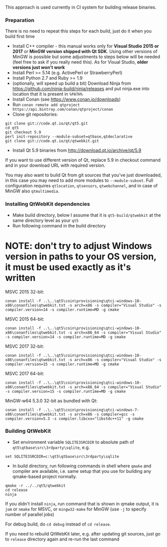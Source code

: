 This approach is used currently in CI system for building release binaries.

### Preparation

There is no need to repeat this steps for each build, just do it when you build first time

* Install C++ compiler - this manual works only for **Visual Studio 2015 or 2017** or **MinGW version shipped with Qt SDK**. Using other versions of MinGW is possible but some adjustments to steps below will be needed (feel free to ask if you really need this). As for Visual Studio, **older versions just won't work**
* Install Perl >= 5.14 (e.g. ActivePerl or StrawberryPerl)
* Install Python 2.7 and Ruby >= 1.9
* (optionally, will speed up build a bit) Download Ninja from https://github.com/ninja-build/ninja/releases and put ninja.exe into location that it is present in `%PATH%`
* Install Conan (see https://www.conan.io/downloads)
* Run `conan remote add qtproject https://api.bintray.com/conan/qtproject/conan`
* Clone git repositories:
```
git clone git://code.qt.io/qt/qt5.git
cd qt5
git checkout 5.9
perl init-repository --module-subset=qtbase,qtdeclarative
git clone git://code.qt.io/qt/qtwebkit.git
```
* Install Qt 5.9 binaries from http://download.qt.io/archive/qt/5.9

If you want to use different version of Qt, replace 5.9 in checkout command and in your download URL with required version.

You may also want to build Qt from git sources that you've just downloaded, in this case you may need to add more modules to `--module-subset`. Full configuration requires `qtlocation`, `qtsensors`, `qtwebchannel`, and in case of MinGW also `qtmultimedia`.

### Installing QtWebKit dependencies

* Make build directory, below I assume that it is `qt5-build/qtwebkit` at the same directory level as your `qt5`
* Run following command in the build directory 

# **NOTE: don't try to adjust Windows version in paths to your OS version, it must be used exactly as it's written**

MSVC 2015 32-bit:
```
conan install -f ..\..\qt5\coin\provisioning\qtci-windows-10-x86\conanfiles\qtwebkit.txt -s arch=x86 -s compiler="Visual Studio" -s compiler.version=14 -s compiler.runtime=MD -g cmake
```

MSVC 2015 64-bit:
```
conan install -f ..\..\qt5\coin\provisioning\qtci-windows-10-x86\conanfiles\qtwebkit.txt -s arch=x86_64 -s compiler="Visual Studio" -s compiler.version=14 -s compiler.runtime=MD -g cmake
```

MSVC 2017 32-bit:
```
conan install -f ..\..\qt5\coin\provisioning\qtci-windows-10-x86\conanfiles\qtwebkit.txt -s arch=x86 -s compiler="Visual Studio" -s compiler.version=15 -s compiler.runtime=MD -g cmake
```

MSVC 2017 64-bit:
```
conan install -f ..\..\qt5\coin\provisioning\qtci-windows-10-x86\conanfiles\qtwebkit.txt -s arch=x86_64 -s compiler="Visual Studio" -s compiler.version=15 -s compiler.runtime=MD -g cmake
```

MinGW-w64 5.3.0 32-bit as bundled with Qt:
```
conan install -f ..\..\qt5\coin\provisioning\qtci-windows-7-x86\conanfiles\qtwebkit.txt -s arch=x86 -s compiler=gcc -s compiler.version=5.3 -s compiler.libcxx="libstdc++11" -g cmake
```

### Building QtWebKit

* Set environment variable `SQLITE3SRCDIR` to absolute path of `qt5\qtbase\src\3rdparty\sqlite`, e.g.
```
set SQLITE3SRCDIR=c:\qt5\qtbase\src\3rdparty\sqlite
```
* In build directory, run following commands in shell where `qmake` and compiler are available, i.e. same setup that you use for building any qmake-based project normally.
```
qmake -r ../../qt5/qtwebkit
cd release
ninja
```
If you didn't install `ninja`, run command that is shown in qmake output, it is `jom` or `nmake` for MSVC, or `mingw32-make` for MinGW (use `-j` to specify number of parallel jobs)

For debug build, do `cd debug` instead of `cd release`.

If you need to rebuild QtWebKit later, e.g. after updating git sources, just go to `release` directory again and re-run the last command